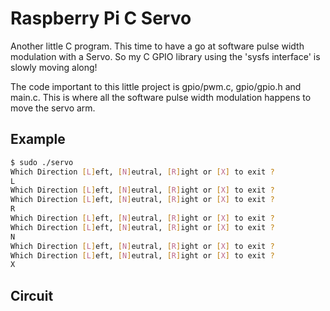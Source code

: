 # Raspberry Pi C Servo

Another little C program. This time to have a go at software pulse width modulation with a Servo. So my C GPIO library using the 'sysfs interface' is slowly moving along! 

The code important to this little project is gpio/pwm.c, gpio/gpio.h and main.c.  This is where all the software pulse width modulation happens to move the servo arm.

## Example

```bash
$ sudo ./servo
Which Direction [L]eft, [N]eutral, [R]ight or [X] to exit ?
L
Which Direction [L]eft, [N]eutral, [R]ight or [X] to exit ?
Which Direction [L]eft, [N]eutral, [R]ight or [X] to exit ?
R
Which Direction [L]eft, [N]eutral, [R]ight or [X] to exit ?
Which Direction [L]eft, [N]eutral, [R]ight or [X] to exit ?
N
Which Direction [L]eft, [N]eutral, [R]ight or [X] to exit ?
Which Direction [L]eft, [N]eutral, [R]ight or [X] to exit ?
X
```

## Circuit
